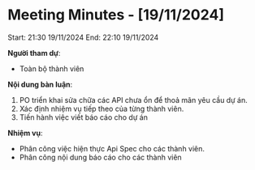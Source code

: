# Meeting Minutes - [19/11/2024]

Start: 21:30 19/11/2024
End: 22:10 19/11/2024

**Người tham dự**:

- Toàn bộ thành viên

**Nội dung bàn luận**:

1. PO triển khai sửa chữa các API chưa ổn để thoả mãn yêu cầu dự án.
2. Xác định nhiệm vụ tiếp theo của từng thành viên.
3. Tiến hành việc viết báo cáo cho dự án

**Nhiệm vụ**:

- Phân công việc hiện thực Api Spec cho các thành viên.
- Phân công nội dung báo cáo cho các thành viên